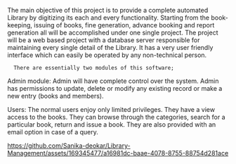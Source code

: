 The main objective of this project is to provide a complete automated Library by digitizing its
each and every functionality. Starting from the book-keeping, issuing of books, fine
generation, advance booking and report generation all will be accomplished under one single
project. The project will be a web based project with a database server responsible for
maintaining every single detail of the Library. It has a very user friendly interface which can
easily be operated by any non-technical person.


      There are essentially two modules of this software;



Admin module: Admin will have complete control over the system. Admin has permissions to
update, delete or modify any existing record or make a new entry (books and members). 


 Users: The normal users enjoy only limited privileges. They have a view access to the books.
They can browse through the categories, search for a particular book, return and issue a
book. They are also provided with an email option in case of a query.





https://github.com/Sanika-deokar/Library-Management/assets/169345477/a16981dc-baae-4078-8755-88754d281ace

